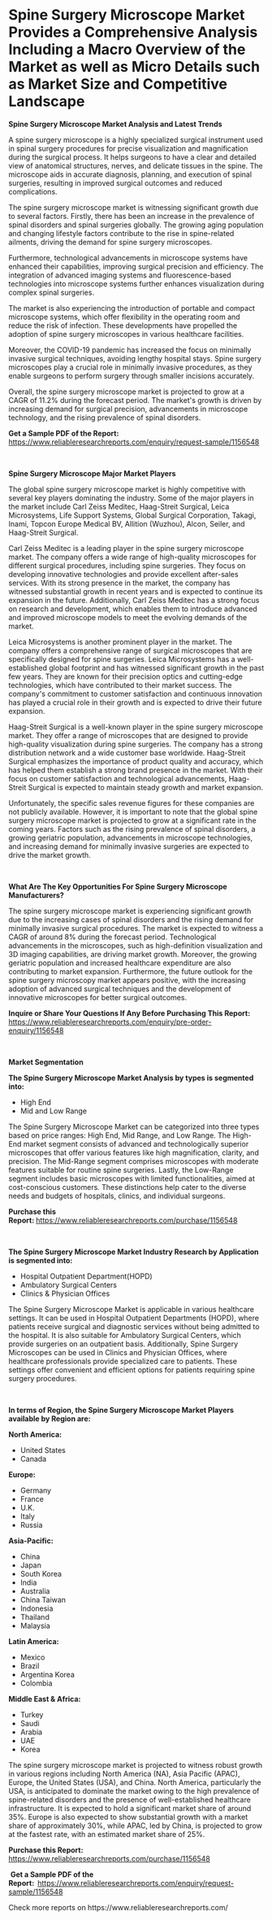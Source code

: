 <p><h1>Spine Surgery Microscope Market Provides a Comprehensive Analysis Including a Macro Overview of the Market as well as Micro Details such as Market Size and Competitive Landscape</h1></p><p><strong>Spine Surgery Microscope Market Analysis and Latest Trends</strong></p>
<p><p>A spine surgery microscope is a highly specialized surgical instrument used in spinal surgery procedures for precise visualization and magnification during the surgical process. It helps surgeons to have a clear and detailed view of anatomical structures, nerves, and delicate tissues in the spine. The microscope aids in accurate diagnosis, planning, and execution of spinal surgeries, resulting in improved surgical outcomes and reduced complications.</p><p>The spine surgery microscope market is witnessing significant growth due to several factors. Firstly, there has been an increase in the prevalence of spinal disorders and spinal surgeries globally. The growing aging population and changing lifestyle factors contribute to the rise in spine-related ailments, driving the demand for spine surgery microscopes.</p><p>Furthermore, technological advancements in microscope systems have enhanced their capabilities, improving surgical precision and efficiency. The integration of advanced imaging systems and fluorescence-based technologies into microscope systems further enhances visualization during complex spinal surgeries.</p><p>The market is also experiencing the introduction of portable and compact microscope systems, which offer flexibility in the operating room and reduce the risk of infection. These developments have propelled the adoption of spine surgery microscopes in various healthcare facilities.</p><p>Moreover, the COVID-19 pandemic has increased the focus on minimally invasive surgical techniques, avoiding lengthy hospital stays. Spine surgery microscopes play a crucial role in minimally invasive procedures, as they enable surgeons to perform surgery through smaller incisions accurately.</p><p>Overall, the spine surgery microscope market is projected to grow at a CAGR of 11.2% during the forecast period. The market's growth is driven by increasing demand for surgical precision, advancements in microscope technology, and the rising prevalence of spinal disorders.</p></p>
<p><strong>Get a Sample PDF of the Report:&nbsp;</strong> <a href="https://www.reliableresearchreports.com/enquiry/request-sample/1156548">https://www.reliableresearchreports.com/enquiry/request-sample/1156548</a></p>
<p>&nbsp;</p>
<p><strong>Spine Surgery Microscope Major Market Players</strong></p>
<p><p>The global spine surgery microscope market is highly competitive with several key players dominating the industry. Some of the major players in the market include Carl Zeiss Meditec, Haag-Streit Surgical, Leica Microsystems, Life Support Systems, Global Surgical Corporation, Takagi, Inami, Topcon Europe Medical BV, Allition (Wuzhou), Alcon, Seiler, and Haag-Streit Surgical.</p><p>Carl Zeiss Meditec is a leading player in the spine surgery microscope market. The company offers a wide range of high-quality microscopes for different surgical procedures, including spine surgeries. They focus on developing innovative technologies and provide excellent after-sales services. With its strong presence in the market, the company has witnessed substantial growth in recent years and is expected to continue its expansion in the future. Additionally, Carl Zeiss Meditec has a strong focus on research and development, which enables them to introduce advanced and improved microscope models to meet the evolving demands of the market.</p><p>Leica Microsystems is another prominent player in the market. The company offers a comprehensive range of surgical microscopes that are specifically designed for spine surgeries. Leica Microsystems has a well-established global footprint and has witnessed significant growth in the past few years. They are known for their precision optics and cutting-edge technologies, which have contributed to their market success. The company's commitment to customer satisfaction and continuous innovation has played a crucial role in their growth and is expected to drive their future expansion.</p><p>Haag-Streit Surgical is a well-known player in the spine surgery microscope market. They offer a range of microscopes that are designed to provide high-quality visualization during spine surgeries. The company has a strong distribution network and a wide customer base worldwide. Haag-Streit Surgical emphasizes the importance of product quality and accuracy, which has helped them establish a strong brand presence in the market. With their focus on customer satisfaction and technological advancements, Haag-Streit Surgical is expected to maintain steady growth and market expansion.</p><p>Unfortunately, the specific sales revenue figures for these companies are not publicly available. However, it is important to note that the global spine surgery microscope market is projected to grow at a significant rate in the coming years. Factors such as the rising prevalence of spinal disorders, a growing geriatric population, advancements in microscope technologies, and increasing demand for minimally invasive surgeries are expected to drive the market growth.</p></p>
<p>&nbsp;</p>
<p><strong>What Are The Key Opportunities For Spine Surgery Microscope Manufacturers?</strong></p>
<p><p>The spine surgery microscope market is experiencing significant growth due to the increasing cases of spinal disorders and the rising demand for minimally invasive surgical procedures. The market is expected to witness a CAGR of around 8% during the forecast period. Technological advancements in the microscopes, such as high-definition visualization and 3D imaging capabilities, are driving market growth. Moreover, the growing geriatric population and increased healthcare expenditure are also contributing to market expansion. Furthermore, the future outlook for the spine surgery microscopy market appears positive, with the increasing adoption of advanced surgical techniques and the development of innovative microscopes for better surgical outcomes.</p></p>
<p><strong>Inquire or Share Your Questions If Any Before Purchasing This Report:</strong> <a href="https://www.reliableresearchreports.com/enquiry/pre-order-enquiry/1156548">https://www.reliableresearchreports.com/enquiry/pre-order-enquiry/1156548</a></p>
<p>&nbsp;</p>
<p><strong>Market Segmentation</strong></p>
<p><strong>The Spine Surgery Microscope Market Analysis by types is segmented into:</strong></p>
<p><ul><li>High End</li><li>Mid and Low Range</li></ul></p>
<p><p>The Spine Surgery Microscope Market can be categorized into three types based on price ranges: High End, Mid Range, and Low Range. The High-End market segment consists of advanced and technologically superior microscopes that offer various features like high magnification, clarity, and precision. The Mid-Range segment comprises microscopes with moderate features suitable for routine spine surgeries. Lastly, the Low-Range segment includes basic microscopes with limited functionalities, aimed at cost-conscious customers. These distinctions help cater to the diverse needs and budgets of hospitals, clinics, and individual surgeons.</p></p>
<p><strong>Purchase this Report:&nbsp;</strong><a href="https://www.reliableresearchreports.com/purchase/1156548">https://www.reliableresearchreports.com/purchase/1156548</a></p>
<p>&nbsp;</p>
<p><strong>The Spine Surgery Microscope Market Industry Research by Application is segmented into:</strong></p>
<p><ul><li>Hospital Outpatient Department(HOPD)</li><li>Ambulatory Surgical Centers</li><li>Clinics & Physician Offices</li></ul></p>
<p><p>The Spine Surgery Microscope Market is applicable in various healthcare settings. It can be used in Hospital Outpatient Departments (HOPD), where patients receive surgical and diagnostic services without being admitted to the hospital. It is also suitable for Ambulatory Surgical Centers, which provide surgeries on an outpatient basis. Additionally, Spine Surgery Microscopes can be used in Clinics and Physician Offices, where healthcare professionals provide specialized care to patients. These settings offer convenient and efficient options for patients requiring spine surgery procedures.</p></p>
<p>&nbsp;</p>
<p><strong>In terms of Region, the Spine Surgery Microscope Market Players available by Region are:</strong></p>
<p>
    <p> <strong> North America: </strong>
        <ul>
            <li>United States</li>
            <li>Canada</li>
        </ul>
        </p> 
    <p> <strong> Europe: </strong>
        <ul>
            <li>Germany</li>
            <li>France</li>
            <li>U.K.</li>
            <li>Italy</li>
            <li>Russia</li>
        </ul>
        </p> 
    <p> <strong> Asia-Pacific: </strong>
        <ul>
            <li>China</li>
            <li>Japan</li>
            <li>South Korea</li>
            <li>India</li>
            <li>Australia</li>
            <li>China Taiwan</li>
            <li>Indonesia</li>
            <li>Thailand</li>
            <li>Malaysia</li>
        </ul>
        </p> 
    <p> <strong> Latin America: </strong>
        <ul>
            <li>Mexico</li>
            <li>Brazil</li>
            <li>Argentina Korea</li>
            <li>Colombia</li>
        </ul>
        </p> 
    <p> <strong> Middle East & Africa: </strong>
        <ul>
            <li>Turkey</li>
            <li>Saudi</li>
            <li>Arabia</li>
            <li>UAE</li>
            <li>Korea</li>
        </ul>
    </p>
    </p>
<p><p>The spine surgery microscope market is projected to witness robust growth in various regions including North America (NA), Asia Pacific (APAC), Europe, the United States (USA), and China. North America, particularly the USA, is anticipated to dominate the market owing to the high prevalence of spine-related disorders and the presence of well-established healthcare infrastructure. It is expected to hold a significant market share of around 35%. Europe is also expected to show substantial growth with a market share of approximately 30%, while APAC, led by China, is projected to grow at the fastest rate, with an estimated market share of 25%.</p></p>
<p><strong>Purchase this Report: </strong><a href="https://www.reliableresearchreports.com/purchase/1156548">https://www.reliableresearchreports.com/purchase/1156548</a></p>
<p>&nbsp;<strong>Get a Sample PDF of the Report:&nbsp;&nbsp;</strong><a href="https://www.reliableresearchreports.com/enquiry/request-sample/1156548">https://www.reliableresearchreports.com/enquiry/request-sample/1156548</a></p>
<p><strong></strong></p>
<p>Check more reports on https://www.reliableresearchreports.com/</p>